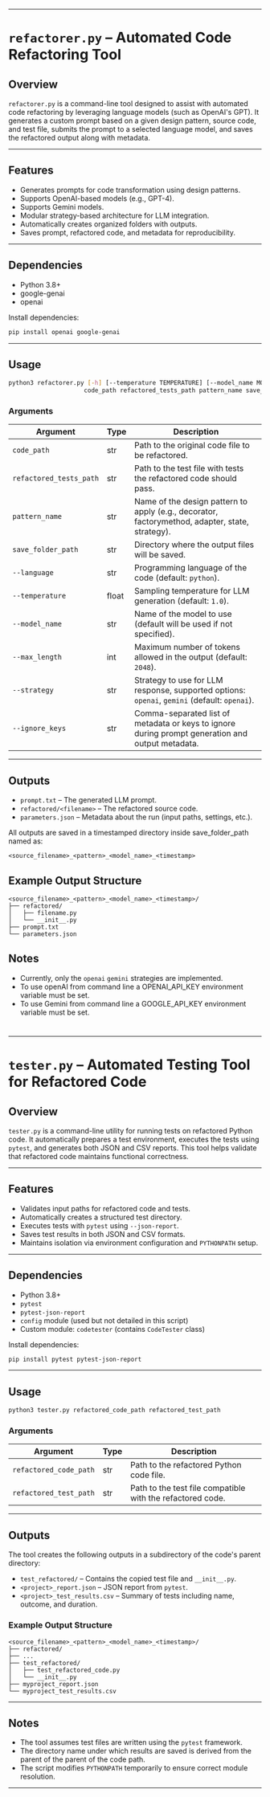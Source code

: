 

---

# `refactorer.py` – Automated Code Refactoring Tool

## Overview

`refactorer.py` is a command-line tool designed to assist with automated code refactoring by leveraging language models (such as OpenAI's GPT). It generates a custom prompt based on a given design pattern, source code, and test file, submits the prompt to a selected language model, and saves the refactored output along with metadata.

---

## Features

* Generates prompts for code transformation using design patterns.
* Supports OpenAI-based models (e.g., GPT-4).
* Supports Gemini models.
* Modular strategy-based architecture for LLM integration.
* Automatically creates organized folders with outputs.
* Saves prompt, refactored code, and metadata for reproducibility.

---

## Dependencies

* Python 3.8+
* google-genai
* openai

Install dependencies:

```bash
pip install openai google-genai
```

---

## Usage

```bash
python3 refactorer.py [-h] [--temperature TEMPERATURE] [--model_name MODEL_NAME] [--max_length MAX_LENGTH] [--strategy]
                     code_path refactored_tests_path pattern_name save_folder_path
```

### Arguments

| Argument                | Type  | Description                                                                                      |
| ----------------------- | ----- | ------------------------------------------------------------------------------------------------ |
| `code_path`             | str   | Path to the original code file to be refactored.                                                 |
| `refactored_tests_path` | str   | Path to the test file with tests the refactored code should pass.                                                             |
| `pattern_name`          | str   | Name of the design pattern to apply (e.g., decorator, factorymethod, adapter, state, strategy).  |
| `save_folder_path`      | str   | Directory where the output files will be saved.                                                  |
| `--language`            | str   | Programming language of the code (default: `python`).                                            |
| `--temperature`         | float | Sampling temperature for LLM generation (default: `1.0`).                                        |
| `--model_name`          | str   | Name of the model to use (default will be used if not specified).                                |
| `--max_length`          | int   | Maximum number of tokens allowed in the output (default: `2048`).                                |
| `--strategy`            | str   | Strategy to use for LLM response, supported options: `openai`, `gemini` (default: `openai`).     |
| `--ignore_keys`         | str   | Comma-separated list of metadata or keys to ignore during prompt generation and output metadata. |


---

## Outputs

* `prompt.txt` – The generated LLM prompt.
* `refactored/<filename>` – The refactored source code.
* `parameters.json` – Metadata about the run (input paths, settings, etc.).

All outputs are saved in a timestamped directory inside save_folder_path named as:

```
<source_filename>_<pattern>_<model_name>_<timestamp>
```

## Example Output Structure

```
<source_filename>_<pattern>_<model_name>_<timestamp>/
├── refactored/
│   ├── filename.py
│   └── __init__.py
├── prompt.txt
└── parameters.json
```

## Notes

* Currently, only the `openai` `gemini` strategies are implemented.
* To use openAI from command line a OPENAI_API_KEY environment variable must be set.
* To use Gemini from command line a GOOGLE_API_KEY environment variable must be set.


#
---

# `tester.py` – Automated Testing Tool for Refactored Code

## Overview

`tester.py` is a command-line utility for running tests on refactored Python code. It automatically prepares a test environment, executes the tests using `pytest`, and generates both JSON and CSV reports. This tool helps validate that refactored code maintains functional correctness.

---

## Features

* Validates input paths for refactored code and tests.
* Automatically creates a structured test directory.
* Executes tests with `pytest` using `--json-report`.
* Saves test results in both JSON and CSV formats.
* Maintains isolation via environment configuration and `PYTHONPATH` setup.

---

## Dependencies

* Python 3.8+
* `pytest`
* `pytest-json-report`
* `config` module (used but not detailed in this script)
* Custom module: `codetester` (contains `CodeTester` class)

Install dependencies:

```bash
pip install pytest pytest-json-report
```

---

## Usage

```bash
python3 tester.py refactored_code_path refactored_test_path
```

### Arguments

| Argument               | Type | Description                                                |
| ---------------------- | ---- | ---------------------------------------------------------- |
| `refactored_code_path` | str  | Path to the refactored Python code file.                   |
| `refactored_test_path` | str  | Path to the test file compatible with the refactored code. |

---

## Outputs

The tool creates the following outputs in a subdirectory of the code's parent directory:

* `test_refactored/` – Contains the copied test file and `__init__.py`.
* `<project>_report.json` – JSON report from `pytest`.
* `<project>_test_results.csv` – Summary of tests including name, outcome, and duration.

### Example Output Structure

```
<source_filename>_<pattern>_<model_name>_<timestamp>/
├── refactored/
├── ...
├── test_refactored/
│   ├── test_refactored_code.py
│   └── __init__.py
├── myproject_report.json
└── myproject_test_results.csv
```

---

## Notes

* The tool assumes test files are written using the `pytest` framework.
* The directory name under which results are saved is derived from the parent of the parent of the code path.
* The script modifies `PYTHONPATH` temporarily to ensure correct module resolution.

---


